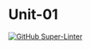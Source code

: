 # Unit-01
[![GitHub Super-Linter](https://github.com/<ThatcherReidel>/<intro-03>/workflows/Lint%20Code%20Base/badge.svg)](https://github.com/marketplace/actions/super-linter)
